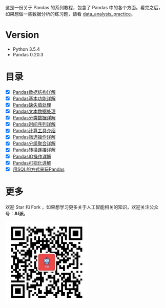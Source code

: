 这是一份关于 Pandas 的系列教程，包含了 Pandas 中的各个方面。看完之后，如果想做一些数据分析的练习题，请看 [data_analysis_practice](https://github.com/wangwei-tongxue/data_analysis_practice)。

# Version

- Python 3.5.4
- Pandas 0.20.3

# 目录

- [x] [Pandas数据结构详解](notebook/01-Pandas数据结构详解.ipynb)
- [x] [Pandas基本功能详解](notebook/02-Pandas基本功能详解.ipynb)
- [x] [Pandas缺失值处理](notebook/03-Pandas缺失值处理.ipynb)
- [x] [Pandas文本数据处理](notebook/04-Pandas文本数据处理.ipynb)
- [x] [Pandas分类数据详解](notebook/05-Pandas分类数据详解.ipynb)
- [x] [Pandas时间序列详解](notebook/06-Pandas时间序列详解.ipynb)
- [x] [Pandas计算工具介绍](notebook/07-Pandas计算工具介绍.ipynb)
- [x] [Pandas筛选操作详解](notebook/08-Pandas筛选操作详解.ipynb)
- [x] [Pandas分组聚合详解](notebook/09-Pandas分组聚合详解.ipynb)
- [x] [Pandas转换连接详解](notebook/10-Pandas转换连接详解.ipynb)
- [x] [PandasIO操作详解](notebook/11-PandasIO操作详解.ipynb)
- [x] [Pandas可视化详解](notebook/12-Pandas可视化详解.ipynb)
- [x] [用SQL的方式来玩Pandas](notebook/13-用SQL的方式来玩Pandas.ipynb)

# 更多

欢迎 Star 和 Fork ，如果想学习更多关于人工智能相关的知识，欢迎关注公众号：**AI派**。

![](image/公众号—AI派.jpg)
